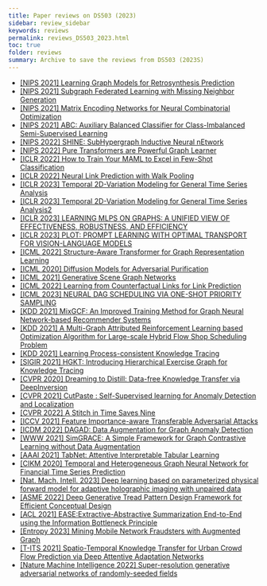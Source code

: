 ```yaml
---
title: Paper reviews on DS503 (2023) 
sidebar: review_sidebar
keywords: reviews
permalink: reviews_DS503_2023.html
toc: true
folder: reviews
summary: Archive to save the reviews from DS503 (2023S)
---
```


- [[NIPS 2021] Learning Graph Models for Retrosynthesis Prediction](../../_posts/DS503_23S/2023-04-20-Learning_Graph_Models_for_Retrosynthesis_Prediction.md)
- [[NIPS 2021] Subgraph Federated Learning with Missing Neighbor Generation](../../_posts/DS503_23S/2023-04-20-Subraph_Federated_Learning_with_Missing_Neighbor_Generation.md)
- [[NIPS 2021] Matrix Encoding Networks for Neural Combinatorial Optimization](../../_posts/DS503_23S/2023-04-20-Matrix_Encoding_Networks_for_Neural_Combinatorial_Optimization.md)
- [[NIPS 2021] ABC: Auxiliary Balanced Classifier for Class-Imbalanced Semi-Supervised Learning](../../_posts/DS503_23S/2023-04-20-ABC_Auxiliary_Balanced_Classifier_for_Class_Imbalanced_Semi_Supervised_Learning.md)
- [[NIPS 2022] SHINE: SubHypergraph Inductive Neural nEtwork](../../_posts/DS503_23S/2023-04-20-SHINE_SubHypergraph_Inductive_Neural_nEtwork.md)
- [[NIPS 2022] Pure Transformers are Powerful Graph Learner](../../_posts/DS503_23S/2023-04-20-Pure_Transformers_are_Powerful_Graph_Learner.md)
- [[ICLR 2022] How to Train Your MAML to Excel in Few-Shot Classification](../../_posts/DS503_23S/2023-04-20-How_to_Train_Your_MAML_to_Excel_in_Few_Shot_Classification.md)
- [[ICLR 2022] Neural Link Prediction with Walk Pooling](../../_posts/DS503_23S/2023-04-20-Neural_Link_Prediction_with_Walk_Pooling.md)
- [[ICLR 2023] Temporal 2D-Variation Modeling for General Time Series Analysis](../../_posts/DS503_23S/2023-04-20-Temporal_2D_Variation_Modeling_for_General_Time_Series_Analysis.md)
- [[ICLR 2023] Temporal 2D-Variation Modeling for General Time Series Analysis2](../../_posts/DS503_23S/2023-04-20-Temporal_2D_Variation_Modeling_for_General_Time_Series_Analysis2.md)
- [[ICLR 2023] LEARNING MLPS ON GRAPHS: A UNIFIED VIEW OF EFFECTIVENESS, ROBUSTNESS, AND EFFICIENCY](../../_posts/DS503_23S/2023-04-20-Learning_MLPs_On_Graphs_A_Unified_View_Of_Effectieness_Robustness_And_Efficiency.md)
- [[ICLR 2023] PLOT: PROMPT LEARNING WITH OPTIMAL TRANSPORT FOR VISION-LANGUAGE MODELS](../../_posts/DS503_23S/2023-04-20-Prompt_learning_with_optimal_transport.md)
- [[ICML 2022] Structure-Aware Transformer for Graph Representation Learning](../../_posts/DS503_23S/2023-04-20-Structure_Aware_Transformer_for_Graph_Representation_Learning.md)
- [[ICML 2020] Diffusion Models for Adversarial Purification](../../_posts/DS503_23S/2023-04-20-Diffusion_Models_for_Adversarial_Purification.md)
- [[ICML 2021] Generative Scene Graph Networks](../../_posts/DS503_23S/2023-04-20-Generative_Scene_Graph_Networks.md)
- [[ICML 2022] Learning from Counterfactual Links for Link Prediction](../../_posts/DS503_23S/2023-04-20-Learning_from_Counterfactual_Links_for_Link_Prediction.md)
- [[ICML 2023] NEURAL DAG SCHEDULING VIA ONE-SHOT PRIORITY SAMPLING](../../_posts/DS503_23S/2023-04-20-NEURAL_DAG_SCHEDULING_VIA_ONE_SHOT_PRIORITY_SAMPLING.md)
- [[KDD 2021] MixGCF: An Improved Training Method for Graph Neural Network-based Recommender Systems](../../_posts/DS503_23S/2023-04-20-MixGCF_An_Improved_Training_Method_for_Graph_Neural_Network_based_Recommender_Systems.md)
- [[KDD 2021] A Multi-Graph Attributed Reinforcement Learning based Optimization Algorithm for Large-scale Hybrid Flow Shop Scheduling Problem](../../_posts/DS503_23S/2023-04-20-A_Multi_Graph_Attributed_Reinforcement_Learning_based_Optimization_Algorithm_for_Large_scale_Hybrid_Flow_Shop_Scheduling_Problem.md)
- [[KDD 2021] Learning Process-consistent Knowledge Tracing](../../_posts/DS503_23S/2023-04-20-Learning_Process-consistent_Knowledge_Tracing.md)
- [[SIGIR 2021] HGKT: Introducing Hierarchical Exercise Graph for Knowledge Tracing](../../_posts/DS503_23S/2023-04-20-HGKT_Introducing_Hierarchical_Exercise_Graph_for_Knowledge_tracing.md)
- [[CVPR 2020] Dreaming to Distill: Data-free Knowledge Transfer via DeepInversion](../../_posts/DS503_23S/2023-04-20-Dreaming_to_Distill_Data_free_Knowledge_Transfer_via_DeepInversion.md)
- [[CVPR 2021] CutPaste : Self-Supervised learning for Anomaly Detection and Localization](../../_posts/DS503_23S/2023-04-20-CutPaste_Self-supervised_learning_for_Anomaly_Detection_and_Localization.md)
- [[CVPR 2022] A Stitch in Time Saves Nine](../../_posts/DS503_23S/2023-04-20-A_Stitch_in_Time_Saves_Nine.md)
- [[ICCV 2021] Feature Importance-aware Transferable Adversarial Attacks](../../_posts/DS503_23S/2023-04-20-Feature_Importance_aware_Transferable_Adversarial_Attacks.md)
- [[ICDM 2022] DAGAD: Data Augmentation for Graph Anomaly Detection](../../_posts/DS503_23S/2023-04-20-DAGAD_Data_Augmentation_for_Graph_Anomaly_Detection.md)
- [[WWW 2021] SimGRACE: A Simple Framework for Graph Contrastive Learning without Data Augmentation](../../_posts/DS503_23S/2023-04-20-SimGRACE_A_Simple_Framework_for_Graph_Contrastive_Learning_without_Data_Augmentation.md)
- [[AAAI 2021] TabNet: Attentive Interpretable Tabular Learning](../../_posts/DS503_23S/2023-04-20-TabNet_Attentive_Interpretable_Tabular_Learning.md)
- [[CIKM 2020] Temporal and Heterogeneous Graph Neural Network for Financial Time Series Prediction](../../_posts/DS503_23S/2023-04-20-Temporal_and_Heterogeneous_Graph_Neural_Network_for_Financial_Time_Series_Prediction.md)
- [[Nat. Mach. Intell. 2023] Deep learning based on parameterized physical forward model for adaptive holographic imaging with unpaired data](../../_posts/DS503_23S/2023-04-20-Deep_learning_based_on_parameterized_physical_forward_model_for_adaptive_holographic_imaging_with_unpaired_data.md)
- [[ASME 2022] Deep Generative Tread Pattern Design Framework for Efficient Conceptual Design](../../_posts/DS503_23S/2023-04-20-Deep_Generative_Tread_Pattern_Design_Framework_for_Efficient_Conceptual_Design.md)
- [[ACL 2021] EASE:Extractive-Abstractive Summarization End-to-End using the Information Bottleneck Principle](../../_posts/DS503_23S/2023-04-20-EASE_Extractive_Abstractive_Summarization_End_to_End_using_the_Information_Bottleneck_Principle.md)
- [[Entropy 2023] Mining Mobile Network Fraudsters with Augmented Graph](../../_posts/DS503_23S/2023-04-20-Mining_Mobile_Network_Fraudsters_with_Augmented_Graph.md)
- [[T-ITS 2021] Spatio-Temporal Knowledge Transfer for Urban Crowd Flow Prediction via Deep Attentive Adaptation Networks](../../_posts/DS503_23S/2023-04-20-Spatio_Temporal_Knowledge_Transfer_for_Urban_Crowd_Flow_Prediction_via_Deep_Attentive_Adaptation_Networks.md)
- [[Nature Machine Intelligence 2022] Super-resolution generative adversarial networks of randomly-seeded fields](../../_posts/DS503_23S/2023-04-20-Super_resolution_generative_adversarial_networks_of_randomly_seeded_fields.md)
